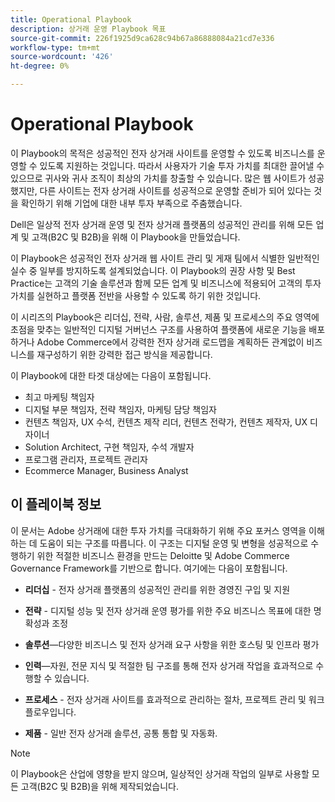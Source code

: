 ```yaml
---
title: Operational Playbook
description: 상거래 운영 Playbook 목표
source-git-commit: 226f1925d9ca628c94b67a86888084a21cd7e336
workflow-type: tm+mt
source-wordcount: '426'
ht-degree: 0%

---
```



# Operational Playbook

이 Playbook의 목적은 성공적인 전자 상거래 사이트를 운영할 수 있도록 비즈니스를 운영할 수 있도록 지원하는 것입니다. 따라서 사용자가 기술 투자 가치를 최대한 끌어낼 수 있으므로 귀사와 귀사 조직이 최상의 가치를 창출할 수 있습니다. 많은 웹 사이트가 성공했지만, 다른 사이트는 전자 상거래 사이트를 성공적으로 운영할 준비가 되어 있다는 것을 확인하기 위해 기업에 대한 내부 투자 부족으로 주춤했습니다.

Dell은 일상적 전자 상거래 운영 및 전자 상거래 플랫폼의 성공적인 관리를 위해 모든 업계 및 고객(B2C 및 B2B)을 위해 이 Playbook을 만들었습니다.

이 Playbook은 성공적인 전자 상거래 웹 사이트 관리 및 게재 팀에서 식별한 일반적인 실수 중 일부를 방지하도록 설계되었습니다. 이 Playbook의 권장 사항 및 Best Practice는 고객의 기술 솔루션과 함께 모든 업계 및 비즈니스에 적용되어 고객의 투자 가치를 실현하고 플랫폼 전반을 사용할 수 있도록 하기 위한 것입니다.

이 시리즈의 Playbook은 리더십, 전략, 사람, 솔루션, 제품 및 프로세스의 주요 영역에 초점을 맞추는 일반적인 디지털 거버넌스 구조를 사용하여 플랫폼에 새로운 기능을 배포하거나 Adobe Commerce에서 강력한 전자 상거래 로드맵을 계획하든 관계없이 비즈니스를 재구성하기 위한 강력한 접근 방식을 제공합니다.

이 Playbook에 대한 타겟 대상에는 다음이 포함됩니다.

- 최고 마케팅 책임자
- 디지털 부문 책임자, 전략 책임자, 마케팅 담당 책임자
- 컨텐츠 책임자, UX 수석, 컨텐츠 제작 리더, 컨텐츠 전략가, 컨텐츠 제작자, UX 디자이너
- Solution Architect, 구현 책임자, 수석 개발자
- 프로그램 관리자, 프로젝트 관리자
- Ecommerce Manager, Business Analyst

## 이 플레이북 정보

이 문서는 Adobe 상거래에 대한 투자 가치를 극대화하기 위해 주요 포커스 영역을 이해하는 데 도움이 되는 구조를 따릅니다. 이 구조는 디지털 운영 및 변형을 성공적으로 수행하기 위한 적절한 비즈니스 환경을 만드는 Deloitte 및 Adobe Commerce Governance Framework를 기반으로 합니다. 여기에는 다음이 포함됩니다.

- **리더십** - 전자 상거래 플랫폼의 성공적인 관리를 위한 경영진 구입 및 지원

- **전략** - 디지털 성능 및 전자 상거래 운영 평가를 위한 주요 비즈니스 목표에 대한 명확성과 조정

- **솔루션**—다양한 비즈니스 및 전자 상거래 요구 사항을 위한 호스팅 및 인프라 평가

- **인력**—자원, 전문 지식 및 적절한 팀 구조를 통해 전자 상거래 작업을 효과적으로 수행할 수 있습니다.

- **프로세스** - 전자 상거래 사이트를 효과적으로 관리하는 절차, 프로젝트 관리 및 워크플로우입니다.

- **제품** - 일반 전자 상거래 솔루션, 공통 통합 및 자동화.

>[!NOTE]
>
>이 Playbook은 산업에 영향을 받지 않으며, 일상적인 상거래 작업의 일부로 사용할 모든 고객(B2C 및 B2B)을 위해 제작되었습니다.
